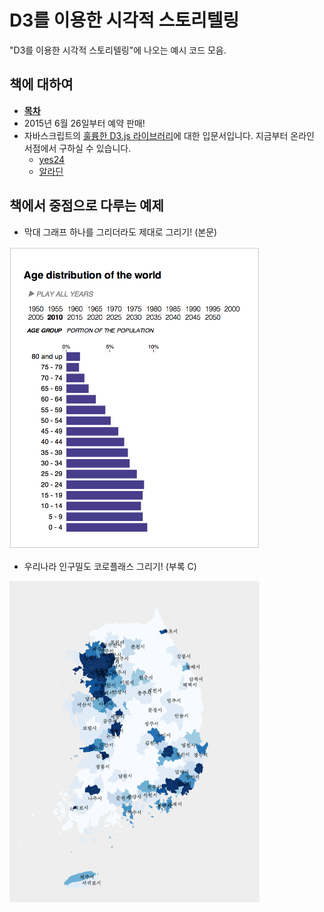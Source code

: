 D3를 이용한 시각적 스토리텔링
=======

"D3를 이용한 시각적 스토리텔링"에 나오는 예시 코드 모음.

## 책에 대하여

- __[목차](table-of-contents.md)__
- 2015년 6월 26일부터 예약 판매!
- 자바스크립트의 [훌륭한 D3.js 라이브러리](http://d3js.org/)에 대한 입문서입니다. 지금부터 온라인 서점에서 구하실 수 있습니다.
    - [yes24](http://www.yes24.com/24/Goods/18745807)
    - [알라딘](http://www.aladin.co.kr/shop/wproduct.aspx?ISBN=8966261418)

## 책에서 중점으로 다루는 예제

- 막대 그래프 하나를 그리더라도 제대로 그리기! (본문)

<img src="images/bar.png" width="400px">

- 우리나라 인구밀도 코로플래스 그리기! (부록 C)

<img src="images/choropleth.png" width="400px">
